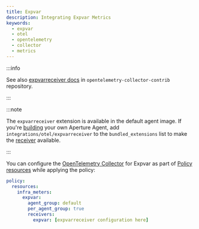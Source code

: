 ```yaml
---
title: Expvar
description: Integrating Expvar Metrics
keywords:
  - expvar
  - otel
  - opentelemetry
  - collector
  - metrics
---
```


:::info

See also [expvarreceiver docs][receiver] in `opentelemetry-collector-contrib`
repository.

:::

:::note

The `expvarreceiver` extension is available in the default agent image. If
you're [building][build] your own Aperture Agent, add
`integrations/otel/expvarreceiver` to the `bundled_extensions` list to make the
[receiver][receiver] available.

:::

You can configure the [OpenTelemetry Collector][opentelemetry-collector] for
Expvar as part of [Policy resources][policy-resources] while applying the
policy:

```yaml
policy:
  resources:
    infra_meters:
      expvar:
        agent_group: default
        per_agent_group: true
        receivers:
          expvar: [expvarreceiver configuration here]
```

[build]: /reference/aperture-cli/aperturectl/build/agent/agent.md
[receiver]:
  https://github.com/open-telemetry/opentelemetry-collector-contrib/tree/main/receiver/expvarreceiver
[opentelemetry-collector]: /reference/configuration/spec.md#telemetry-collector
[policy-resources]: /reference/configuration/spec.md#resources
